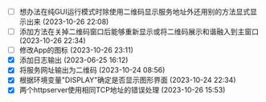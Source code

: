 - [ ] 想办法在纯GUI运行模式时除使用二维码显示服务地址外还用别的方法显式显示出来 (2023-10-26 22:08)
- [ ] 添加方法在关掉二维码窗口后能够重新显示或将二维码展示和谐融入到主窗口 (2023-10-26 22:34)
- [ ] 修改App的图标 (2023-10-26 23:11)
- [X] 添加日志输出 (2023-06-25 16:12)
- [X] 将服务网址输出为二维码 (2023-10-24 08:56)
- [X] 根据环境变量"DISPLAY"确定是否显示图形界面 (2023-10-24 22:34)
- [X] 两个httpserver使用相同TCP地址的错误处理 (2023-10-26 15:53)
